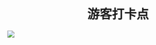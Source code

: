 <h1 align=center>游客打卡点</h1>

<a href="https://ting-code.github.io/Ting-Punch-Tag/index.html">
  <img src="https://contrib.rocks/image?repo=Ting-Code/Ting-Punch-Tag" />
</a>

